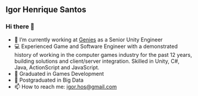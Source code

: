 ## Igor Henrique Santos
### Hi there 👋

- 🔭 I’m currently working at [Genies](https://genies.com/) as a Senior Unity Engineer 
- :computer: Experienced Game and Software Engineer with a demonstrated history of working in the computer games industry for the past 12 years, building solutions and client/server integration. Skilled in Unity, C#, Java, ActionScript and JavaScript.
- :book: Graduated in Games Development
- :book: Postgraduated in Big Data
- 📫 How to reach me: igor.hos@gmail.com

<!--
**igorhosantos/igorhosantos** is a ✨ _special_ ✨ repository because its `README.md` (this file) appears on your GitHub profile.

Here are some ideas to get you started:

- 🔭 I’m currently working on pipastudios.com
- Experienced Software Engineer with a demonstrated history of working in the computer games industry for the past 9 years, building solutions and client/server integration. Skilled in Unity, C#, Java, ActionScript and JavaScript. 
- 📫 How to reach me: igor.hos@gmail.com
-->

<!--<img src="https://github-readme-stats.vercel.app/api?username=igorhosantos&&show_icons=true" />-->
